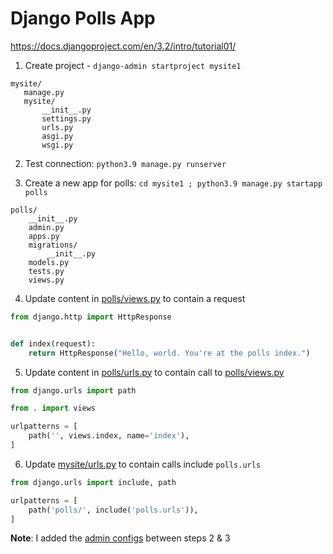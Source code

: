 # Django Polls App 

https://docs.djangoproject.com/en/3.2/intro/tutorial01/

1. Create project - `django-admin startproject mysite1`
 ```buildoutcfg
mysite/
    manage.py
    mysite/
        __init__.py
        settings.py
        urls.py
        asgi.py
        wsgi.py
```

2. Test connection: `python3.9 manage.py runserver`


3. Create a new app for polls: `cd mysite1 ; python3.9 manage.py startapp polls`
```buildoutcfg
polls/
    __init__.py
    admin.py
    apps.py
    migrations/
        __init__.py
    models.py
    tests.py
    views.py
```


4. Update content in [polls/views.py](mysite1/polls/views.py) to contain a request
```python
from django.http import HttpResponse


def index(request):
    return HttpResponse("Hello, world. You're at the polls index.")
```

5. Update content in [polls/urls.py](mysite1/polls/urls.py) to contain call to [polls/views.py](mysite/polls/views.py) 
```python
from django.urls import path

from . import views

urlpatterns = [
    path('', views.index, name='index'),
]
```

6. Update [mysite/urls.py](mysite1/mysite1/urls.py) to contain calls include `polls.urls`
```python
from django.urls import include, path

urlpatterns = [
    path('polls/', include('polls.urls')),
]
```

**Note**: I added the [admin configs](admin_interface.md) between steps 2 & 3 